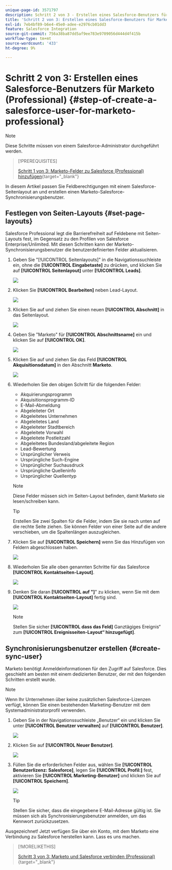 ```yaml
---
unique-page-id: 3571797
description: Schritt 2 von 3 - Erstellen eines Salesforce-Benutzers für Marketo (Professional) - Marketo-Dokumente - Produktdokumentation
title: 'Schritt 2 von 3: Erstellen eines Salesforce-Benutzers für Marketo (Professional)'
exl-id: 7eb4bf89-b6e4-45e0-adee-e2976cb01dd3
feature: Salesforce Integration
source-git-commit: 756a38ba87dd5af9ee783e9709056d444d4f415b
workflow-type: tm+mt
source-wordcount: '433'
ht-degree: 9%

---
```


# Schritt 2 von 3: Erstellen eines Salesforce-Benutzers für Marketo (Professional) {#step-of-create-a-salesforce-user-for-marketo-professional}

>[!NOTE]
>
>Diese Schritte müssen von einem Salesforce-Administrator durchgeführt werden.

>[!PREREQUISITES]
>
>[Schritt 1 von 3: Marketo-Felder zu Salesforce (Professional) hinzufügen](/help/marketo/product-docs/crm-sync/salesforce-sync/setup/professional-edition/step-1-of-3-add-marketo-fields-to-salesforce-professional.md){target="_blank"}

In diesem Artikel passen Sie Feldberechtigungen mit einem Salesforce-Seitenlayout an und erstellen einen Marketo-Salesforce-Synchronisierungsbenutzer.

## Festlegen von Seiten-Layouts {#set-page-layouts}

Salesforce Professional legt die Barrierefreiheit auf Feldebene mit Seiten-Layouts fest, im Gegensatz zu den Profilen von Salesforce Enterprise/Unlimited. Mit diesen Schritten kann der Marketo-Synchronisierungsbenutzer die benutzerdefinierten Felder aktualisieren.

1. Geben Sie &quot;[!UICONTROL Seitenlayouts]&quot; in die Navigationssuchleiste ein, ohne die **[!UICONTROL Eingabetaste]** zu drücken, und klicken Sie auf **[!UICONTROL Seitenlayout]** unter **[!UICONTROL Leads]**.

   ![](assets/image2016-2-26-12-3a58-3a32.png)

1. Klicken Sie **[!UICONTROL Bearbeiten]** neben Lead-Layout.

   ![](assets/image2016-2-26-13-3a2-3a46.png)

1. Klicken Sie auf und ziehen Sie einen neuen **[!UICONTROL Abschnitt]** in das Seitenlayout.

   ![](assets/image2014-12-9-12-3a56-3a40.png)

1. Geben Sie &quot;Marketo&quot; für **[!UICONTROL Abschnittsname]** ein und klicken Sie auf **[!UICONTROL OK]**.

   ![](assets/image2014-12-9-12-3a56-3a52.png)

1. Klicken Sie auf und ziehen Sie das Feld **[!UICONTROL Akquisitionsdatum]** in den Abschnitt **Marketo**.

   ![](assets/image2014-12-9-12-3a57-3a0.png)

1. Wiederholen Sie den obigen Schritt für die folgenden Felder:

   * Akquirierungsprogramm
   * Akquisitionsprogramm-ID
   * E-Mail-Abmeldung
   * Abgeleiteter Ort
   * Abgeleitetes Unternehmen
   * Abgeleitetes Land
   * Abgeleiteter Stadtbereich
   * Abgeleitete Vorwahl
   * Abgeleitete Postleitzahl
   * Abgeleitetes Bundesland/abgeleitete Region
   * Lead-Bewertung
   * Ursprünglicher Verweis
   * Ursprüngliche Such-Engine
   * Ursprünglicher Suchausdruck
   * Ursprüngliche Quelleninfo
   * Ursprünglicher Quellentyp

   >[!NOTE]
   >
   >Diese Felder müssen sich im Seiten-Layout befinden, damit Marketo sie lesen/schreiben kann.

   >[!TIP]
   >
   >Erstellen Sie zwei Spalten für die Felder, indem Sie sie nach unten auf die rechte Seite ziehen. Sie können Felder von einer Seite auf die andere verschieben, um die Spaltenlängen auszugleichen.

1. Klicken Sie auf **[!UICONTROL Speichern]** wenn Sie das Hinzufügen von Feldern abgeschlossen haben.

   ![](assets/image2014-12-9-12-3a57-3a10.png)

1. Wiederholen Sie alle oben genannten Schritte für das Salesforce **[!UICONTROL Kontaktseiten-Layout]**.

   ![](assets/image2016-2-26-13-3a10-3a1.png)

1. Denken Sie daran **[!UICONTROL auf &quot;]**&quot; zu klicken, wenn Sie mit dem **[!UICONTROL Kontaktseiten-Layout]** fertig sind.

   ![](assets/image2014-12-9-12-3a57-3a30.png)

   >[!NOTE]
   >
   >Stellen Sie sicher **[!UICONTROL dass das Feld]** Ganztägiges Ereignis“ zum **[!UICONTROL Ereignisseiten-Layout“ hinzugefügt]**.

## Synchronisierungsbenutzer erstellen {#create-sync-user}

Marketo benötigt Anmeldeinformationen für den Zugriff auf Salesforce. Dies geschieht am besten mit einem dedizierten Benutzer, der mit den folgenden Schritten erstellt wurde.

>[!NOTE]
>
>Wenn Ihr Unternehmen über keine zusätzlichen Salesforce-Lizenzen verfügt, können Sie einen bestehenden Marketing-Benutzer mit dem Systemadministratorprofil verwenden.

1. Geben Sie in der Navigationssuchleiste „Benutzer“ ein und klicken Sie unter **[!UICONTROL Benutzer verwalten]** auf **[!UICONTROL Benutzer]**.

   ![](assets/image2014-12-9-12-3a57-3a42.png)

1. Klicken Sie auf **[!UICONTROL Neuer Benutzer]**.

   ![](assets/image2014-12-9-12-3a58-3a1.png)

1. Füllen Sie die erforderlichen Felder aus, wählen Sie **[!UICONTROL Benutzerlizenz: Salesforce]**, legen Sie **[!UICONTROL Profil:]** fest, aktivieren Sie **[!UICONTROL Marketing-Benutzer]** und klicken Sie auf **[!UICONTROL Speichern]**.

   ![](assets/image2014-12-9-12-3a58-3a11.png)

   >[!TIP]
   >
   >Stellen Sie sicher, dass die eingegebene E-Mail-Adresse gültig ist. Sie müssen sich als Synchronisierungsbenutzer anmelden, um das Kennwort zurückzusetzen.

Ausgezeichnet! Jetzt verfügen Sie über ein Konto, mit dem Marketo eine Verbindung zu Salesforce herstellen kann. Lass es uns machen.

>[!MORELIKETHIS]
>
>[Schritt 3 von 3: Marketo und Salesforce verbinden (Professional)](/help/marketo/product-docs/crm-sync/salesforce-sync/setup/professional-edition/step-3-of-3-connect-marketo-and-salesforce-professional.md){target="_blank"}
